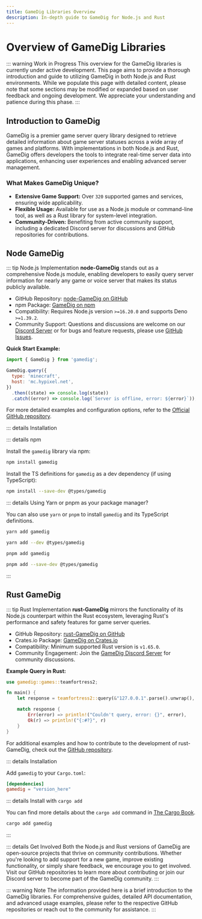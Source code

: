 ```yaml
---
title: GameDig Libraries Overview
description: In-depth guide to GameDig for Node.js and Rust
---
```


# Overview of GameDig Libraries

::: warning Work in Progress This overview for the GameDig libraries is
currently under active development. This page aims to provide a thorough
introduction and guide to utilizing GameDig in both Node.js and Rust
environments. While we populate this page with detailed content, please note
that some sections may be modified or expanded based on user feedback and
ongoing development. We appreciate your understanding and patience during this
phase. :::

## Introduction to GameDig

GameDig is a premier game server query library designed to retrieve detailed
information about game server statuses across a wide array of games and
platforms. With implementations in both Node.js and Rust, GameDig offers
developers the tools to integrate real-time server data into applications,
enhancing user experiences and enabling advanced server management.

### What Makes GameDig Unique?

- **Extensive Game Support:** Over `320` supported games and services, ensuring
  wide applicability.
- **Flexible Usage:** Available for use as a Node.js module or command-line
  tool, as well as a Rust library for system-level integration.
- **Community-Driven:** Benefiting from active community support, including a
  dedicated Discord server for discussions and GitHub repositories for
  contributions.

## Node GameDig

::: tip Node.js Implementation **node-GameDig** stands out as a comprehensive
Node.js module, enabling developers to easily query server information for
nearly any game or voice server that makes its status publicly available.

- GitHub Repository:
  [node-GameDig on GitHub](https://github.com/gamedig/node-gamedig)
- npm Package: [GameDig on npm](https://www.npmjs.com/package/gamedig)
- Compatibility: Requires Node.js version `>=16.20.0` and supports Deno
  `>=1.39.2`.
- Community Support: Questions and discussions are welcome on our
  [Discord Server](https://discord.gg/NVCMn3tnxH) or for bugs and feature
  requests, please use
  [GitHub Issues](https://github.com/gamedig/node-gamedig/issues).

**Quick Start Example:**

```javascript
import { GameDig } from 'gamedig';

GameDig.query({
  type: 'minecraft',
  host: 'mc.hypixel.net',
})
  .then((state) => console.log(state))
  .catch((error) => console.log(`Server is offline, error: ${error}`));
```

For more detailed examples and configuration options, refer to the
[Official GitHub repository](https://github.com/gamedig/node-gamedig).

::: details Installation

::: details npm

Install the `gamedig` library via npm:

```bash
npm install gamedig
```

Install the TS definitions for `gamedig` as a dev dependency (if using
TypeScript):

```bash
npm install --save-dev @types/gamedig
```

::: details Using Yarn or pnpm as your package manager?

You can also use `yarn` or `pnpm` to install `gamedig` and its TypeScript
definitions.

```bash
yarn add gamedig
```

```bash
yarn add --dev @types/gamedig

```

```bash
pnpm add gamedig
```

```bash
pnpm add --save-dev @types/gamedig
```

:::

## Rust GameDig

::: tip Rust Implementation **rust-GameDig** mirrors the functionality of its
Node.js counterpart within the Rust ecosystem, leveraging Rust's performance and
safety features for game server queries.

- GitHub Repository:
  [rust-GameDig on GitHub](https://github.com/gamedig/rust-gamedig)
- Crates.io Package: [GameDig on Crates.io](https://crates.io/crates/gamedig)
- Compatibility: Minimum supported Rust version is `v1.65.0`.
- Community Engagement: Join the
  [GameDig Discord Server](https://discord.gg/NVCMn3tnxH) for community
  discussions.

**Example Query in Rust:**

```rust
use gamedig::games::teamfortress2;

fn main() {
    let response = teamfortress2::query(&"127.0.0.1".parse().unwrap(), None);

    match response {
        Err(error) => println!("Couldn't query, error: {}", error),
        Ok(r) => println!("{:#?}", r)
    }
}
```

For additional examples and how to contribute to the development of
rust-GameDig, check out the
[GitHub repository](https://github.com/gamedig/rust-gamedig).

::: details Installation

Add `gamedig` to your `Cargo.toml`:

```toml
[dependencies]
gamedig = "version_here"
```

::: details Install with `cargo add`

You can find more details about the `cargo add` command in
[The Cargo Book](https://doc.rust-lang.org/cargo/commands/cargo-add.html).

```bash
cargo add gamedig
```

:::

::: details Get Involved Both the Node.js and Rust versions of GameDig are
open-source projects that thrive on community contributions. Whether you're
looking to add support for a new game, improve existing functionality, or simply
share feedback, we encourage you to get involved. Visit our GitHub repositories
to learn more about contributing or join our Discord server to become part of
the GameDig community. :::

::: warning Note The information provided here is a brief introduction to the
GameDig libraries. For comprehensive guides, detailed API documentation, and
advanced usage examples, please refer to the respective GitHub repositories or
reach out to the community for assistance. :::
